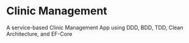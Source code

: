 # Clinic Management
A service-based Clinic Management App using DDD, BDD, TDD, Clean Architecture, and EF-Core
